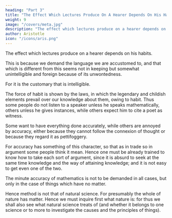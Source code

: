 ```yaml
---
heading: "Part 3"
title: "The Effect Which Lectures Produce On A Hearer Depends On His Habits"
weight: 9
image: "/covers/meta.jpg"
description: "The effect which lectures produce on a hearer depends on his habits"
author: Aristotle
icon: "/icons/aris.png"
---
```



The effect which lectures produce on a hearer depends on his habits. 

This is because we demand the language we are accustomed to, and that which is different from this seems not in keeping but somewhat unintelligible and foreign because of its unwontedness. 

For it is the customary that is intelligible. 

The force of habit is shown by the laws, in which the legendary and childish elements prevail over our knowledge about them, owing to habit. Thus some people do not listen to a speaker unless he speaks mathematically, others unless he gives instances, while others expect him to cite a poet as witness. 

Some want to have everything done accurately, while others are annoyed by accuracy, either because they cannot follow the connexion of thought or because they regard it as pettifoggery. 

For accuracy has something of this character, so that as in trade so in argument some people think it mean. Hence one must be already trained to know how to take each sort of argument, since it is absurd to seek at the same time knowledge and the way of attaining knowledge; and it is not easy to get even one of the two.

The minute accuracy of mathematics is not to be demanded in all cases, but only in the case of things which have no matter.

Hence method is not that of natural science. For presumably the whole of nature has matter. Hence we must inquire first what nature is: for thus we shall also see what natural science treats of (and whether it belongs to one science or to more to investigate the causes and the principles of things).

